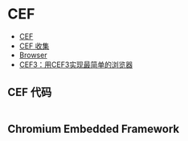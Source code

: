 # CEF

- [CEF](https://github.com/chromiumembedded/cef)
- [CEF 收集](https://www.cnblogs.com/bycnboy/category/1216694.html)
- [Browser](https://github.com/sanwer/Browser)
- [CEF3：用CEF3实现最简单的浏览器](https://blog.csdn.net/u011304970/article/details/77601198)

## CEF 代码

```c++

```

## Chromium Embedded Framework

```c++

```